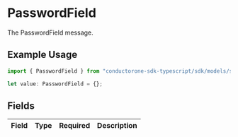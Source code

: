 # PasswordField

The PasswordField message.

## Example Usage

```typescript
import { PasswordField } from "conductorone-sdk-typescript/sdk/models/shared";

let value: PasswordField = {};
```

## Fields

| Field       | Type        | Required    | Description |
| ----------- | ----------- | ----------- | ----------- |